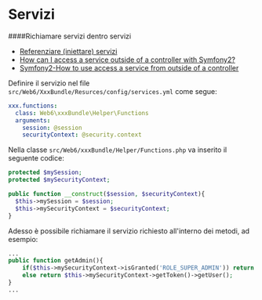 Servizi
===

####Richiamare servizi dentro servizi
- [Referenziare (iniettare) servizi](http://symfony.com/it/doc/current/book/service_container.html#referenziare-iniettare-servizi)
- [How can I access a service outside of a controller with Symfony2?](http://stackoverflow.com/questions/6124444/how-can-i-access-a-service-outside-of-a-controller-with-symfony2)
- [Symfony2-How to use access a service from outside of a controller](http://stackoverflow.com/questions/8757916/symfony2-how-to-use-access-a-service-from-outside-of-a-controller)

Definire il servizio nel file `src/Web6/XxxBundle/Resurces/config/services.yml` come segue:
```yaml
xxx.functions:
  class: Web6\xxxBundle\Helper\Functions
  arguments:
    session: @session
    securityContext: @security.context
```
Nella classe `src/Web6/xxxBundle/Helper/Functions.php` va inserito il seguente codice:
```php
protected $mySession;
protected $mySecurityContext;

public function __construct($session, $securityContext){
  $this->mySession = $session;
  $this->mySecurityContext = $securityContext;
}
```
Adesso è possibile richiamare il servizio richiesto all'interno dei metodi, ad esempio:
```php
...
public function getAdmin(){
    if($this->mySecurityContext->isGranted('ROLE_SUPER_ADMIN')) return null;
    else return $this->mySecurityContext->getToken()->getUser();
}
...
```
